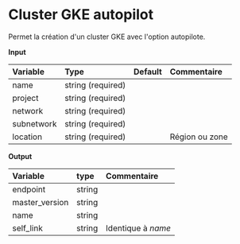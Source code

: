 **Cluster GKE autopilot**
===

Permet la création d'un cluster GKE avec l'option autopilote. 

**Input**

|Variable|Type|Default|Commentaire|
|:-------|:---|:-----------|:----------------|
|name|string (required)| ||
|project|string (required)| ||
|network| string (required) | ||
|subnetwork| string (required) | ||
|location| string (required) ||Région ou zone|

**Output**

|Variable|type|Commentaire|
|:-------|:---|:-|
|endpoint|string||
|master_version|string||
|name|string||
|self_link|string|Identique à _name_|
